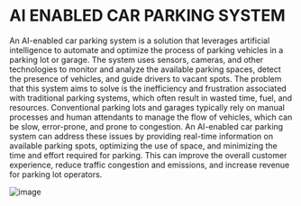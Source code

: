 # AI ENABLED CAR PARKING SYSTEM

An AI-enabled car parking system is a solution that leverages artificial intelligence to automate and optimize the process of parking vehicles in a parking lot or garage. The system uses sensors, cameras, and other technologies to monitor and analyze the available parking spaces, detect the presence of vehicles, and guide drivers to vacant spots. The problem that this system aims to solve is the inefficiency and frustration associated with traditional parking systems, which often result in wasted time, fuel, and resources. Conventional parking lots and garages typically rely on manual processes and human attendants to manage the flow of vehicles, which can be slow, error-prone, and prone to congestion. An AI-enabled car parking system can address these issues by providing real-time information on available parking spots, optimizing the use of space, and minimizing the time and effort required for parking. This can improve the overall customer experience, reduce traffic congestion and emissions, and increase revenue for parking lot operators.

![image](https://github.com/rahul13289/AI-Enabled-Car-Parking-System-Using-OpenCV/assets/97829880/62690ce2-8e93-4cc0-91ff-bffc0046c458)
